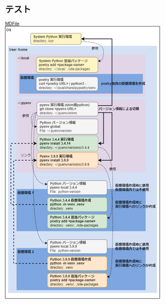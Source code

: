 <!--
title:   テスト
tags:    test
id:      8e2f8783c9db5e5b3f43
private: false
-->
# テスト

[MDFile](../mathematics/io_monad_story.md)
![IMGFile](../img/python_dev_env.drawio.png)
